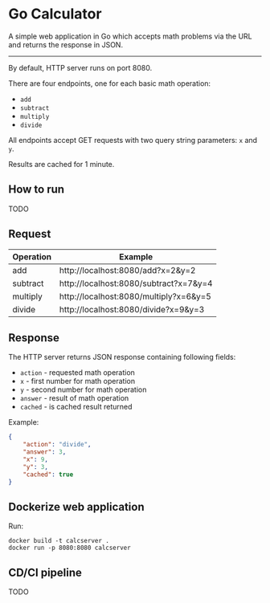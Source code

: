 # Go Calculator
A simple web application in Go which accepts math problems via the URL and returns the response in JSON.

---

By default, HTTP server runs on port 8080.

There are four endpoints, one for each basic math operation:
- `add`
- `subtract`
- `multiply`
- `divide`

All endpoints accept GET requests with two query string parameters: `x` and `y`.

Results are cached for 1 minute.

## How to run
TODO

## Request

| Operation      | Example |
| ----------- | ----------- |
| add      | http://localhost:8080/add?x=2&y=2       |
| subtract   | http://localhost:8080/subtract?x=7&y=4 |
| multiply   | http://localhost:8080/multiply?x=6&y=5 |
| divide   | http://localhost:8080/divide?x=9&y=3 |

## Response
The HTTP server returns JSON response containing following fields:
- `action` - requested math operation 
- `x` - first number for math operation
- `y` - second number for math operation
- `answer` - result of math operation
- `cached` - is cached result returned

Example:
```json
{
    "action": "divide",
    "answer": 3,
    "x": 9,
    "y": 3,
    "cached": true
}
```

## Dockerize web application
Run:
```
docker build -t calcserver .
docker run -p 8080:8080 calcserver
```
## CD/CI pipeline
TODO